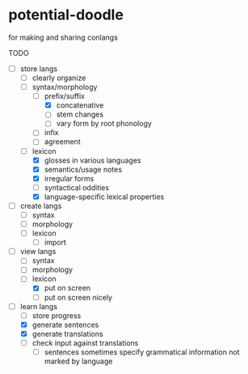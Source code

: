 # potential-doodle
for making and sharing conlangs

TODO
- [ ] store langs
  - [ ] clearly organize
  - [ ] syntax/morphology
    - [ ] prefix/suffix
      - [x] concatenative
      - [ ] stem changes
      - [ ] vary form by root phonology
    - [ ] infix
    - [ ] agreement
  - [ ] lexicon
    - [x] glosses in various languages
    - [x] semantics/usage notes
    - [x] irregular forms
    - [ ] syntactical oddities
    - [x] language-specific lexical properties
- [ ] create langs
  - [ ] syntax
  - [ ] morphology
  - [ ] lexicon
    - [ ] import
- [ ] view langs
  - [ ] syntax
  - [ ] morphology
  - [ ] lexicon
    - [x] put on screen
    - [ ] put on screen nicely
- [ ] learn langs
  - [ ] store progress
  - [x] generate sentences
  - [x] generate translations
  - [ ] check input against translations
    - [ ] sentences sometimes specify grammatical information not marked by language
